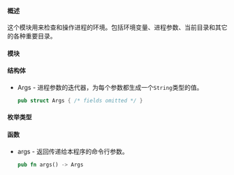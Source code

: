 #### 概述

这个模块用来检查和操作进程的环境。包括环境变量、进程参数、当前目录和其它的各种重要目录。

#### 模块

#### 结构体

- Args - 进程参数的迭代器，为每个参数都生成一个`String`类型的值。

  ```rust
  pub struct Args { /* fields omitted */ }
  ```

  

#### 枚举类型

#### 函数

- args - 返回传递给本程序的命令行参数。

  ```rust
  pub fn args() -> Args
  ```

  
